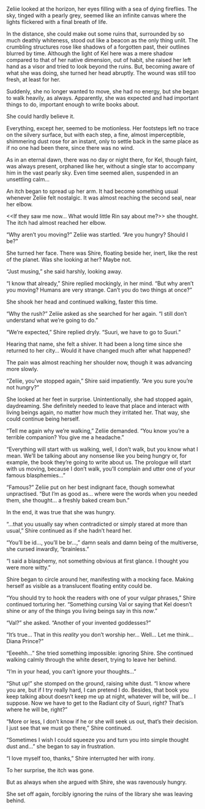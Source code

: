 Zeliie looked at the horizon, her eyes filling with a sea of dying fireflies. The sky, tinged with a pearly grey, seemed like an infinite canvas where the lights flickered with a final breath of life.

In the distance, she could make out some ruins that, surrounded by so much deathly whiteness, stood out like a beacon as the only thing unlit. The crumbling structures rose like shadows of a forgotten past, their outlines blurred by time. Although the light of Kel here was a mere shadow compared to that of her native dimension, out of habit, she raised her left hand as a visor and tried to look beyond the ruins. But, becoming aware of what she was doing, she turned her head abruptly. The wound was still too fresh, at least for her.

Suddenly, she no longer wanted to move, she had no energy, but she began to walk heavily, as always. Apparently, she was expected and had important things to do, important enough to write books about.

She could hardly believe it.

Everything, except her, seemed to be motionless. Her footsteps left no trace on the silvery surface, but with each step, a fine, almost imperceptible, shimmering dust rose for an instant, only to settle back in the same place as if no one had been there, since there was no wind.

As in an eternal dawn, there was no day or night there, for Kel, though faint, was always present, orphaned like her, without a single star to accompany him in the vast pearly sky. Even time seemed alien, suspended in an unsettling calm…

An itch began to spread up her arm. It had become something usual whenever Zeliie felt nostalgic. It was almost reaching the second seal, near her elbow.

<<If they saw me now… What would little Rin say about me?>> she thought. The itch had almost reached her elbow.

“Why aren’t you moving?” Zeliie was startled. “Are you hungry? Should I be?”

She turned her face. There was Shire, floating beside her, inert, like the rest of the planet. Was she looking at her? Maybe not.

“Just musing,” she said harshly, looking away.

“I know that already,” Shire replied mockingly, in her mind. “But why aren’t you moving? Humans are very strange. Can’t you do two things at once?”

She shook her head and continued walking, faster this time.

“Why the rush?” Zeliie asked as she searched for her again. “I still don’t understand what we’re going to do.”

“We’re expected,” Shire replied dryly. “Suuri, we have to go to Suuri.”

Hearing that name, she felt a shiver. It had been a long time since she returned to her city… Would it have changed much after what happened?

The pain was almost reaching her shoulder now, though it was advancing more slowly.

“Zeliie, you’ve stopped again,” Shire said impatiently. “Are you sure you’re not hungry?”

She looked at her feet in surprise. Unintentionally, she had stopped again, daydreaming. She definitely needed to leave that place and interact with living beings again, no matter how much they irritated her. That way, she could continue being herself.

“Tell me again why we’re walking,” Zeliie demanded. “You know you’re a terrible companion? You give me a headache.”

“Everything will start with us walking, well, I don’t walk, but you know what I mean. We’ll be talking about any nonsense like you being hungry or, for example, the book they’re going to write about us. The prologue will start with us moving, because I don’t walk, you’ll complain and utter one of your famous blasphemies…”

“Famous?” Zeliie put on her best indignant face, though somewhat unpractised. “But I’m as good as… where were the words when you needed them, she thought… a freshly baked cream bun.”

In the end, it was true that she was hungry.

“…that you usually say when contradicted or simply stared at more than usual,” Shire continued as if she hadn’t heard her.

“You’ll be id…, you’ll be br…,” damn seals and damn being of the multiverse, she cursed inwardly, “brainless.”

“I said a blasphemy, not something obvious at first glance. I thought you were more witty.”

Shire began to circle around her, manifesting with a mocking face. Making herself as visible as a translucent floating entity could be.

“You should try to hook the readers with one of your vulgar phrases,” Shire continued torturing her. “Something cursing Val or saying that Kel doesn’t shine or any of the things you living beings say in this _now_.”

“Val?” she asked. “Another of your invented goddesses?”

“It’s true… That in this _reality_ you don’t worship her… Well… Let me think… Diana Prince?”

“Eeeehh…” She tried something impossible: ignoring Shire. She continued walking calmly through the white desert, trying to leave her behind.

“I’m in your head, you can’t ignore your thoughts…”

“Shut up!” she stomped on the ground, raising white dust. “I know where you are, but if I try really hard, I can pretend I do. Besides, that book you keep talking about doesn’t keep me up at night, whatever will be, will be… I suppose. Now we have to get to the Radiant city of Suuri, right? That’s where he will be, right?”

“More or less, I don’t know if he or she will seek us out, that’s their decision. I just see that we must go there,” Shire continued.

“Sometimes I wish I could squeeze you and turn you into simple thought dust and…” she began to say in frustration.

“I love myself too, thanks,” Shire interrupted her with irony.

To her surprise, the itch was gone.

But as always when she argued with Shire, she was ravenously hungry.

She set off again, forcibly ignoring the ruins of the library she was leaving behind.
